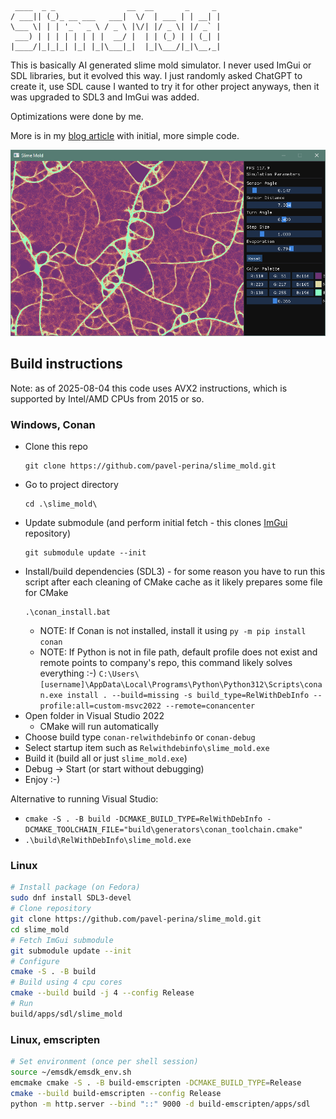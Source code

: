 ```
 ____  _ _                __  __       _     _ 
/ ___|| (_)_ __ ___   ___|  \/  | ___ | | __| |
\___ \| | | '_ ` _ \ / _ \ |\/| |/ _ \| |/ _` |
 ___) | | | | | | | |  __/ |  | | (_) | | (_| |
|____/|_|_|_| |_| |_|\___|_|  |_|\___/|_|\__,_|
```

This is basically AI generated slime mold simulator. I never used ImGui or SDL libraries, but it evolved this way.
I just randomly asked ChatGPT to create it, use SDL cause I wanted to try it for other project anyways, then it
was upgraded to SDL3 and ImGui was added.

Optimizations were done by me. 

More is in my [blog article](https://www.pavelp.cz/posts/eng-random-chatgpt-code/) with initial, more simple code.

![Screenshot](slime_mold.png)

## Build instructions 

Note: as of 2025-08-04 this code uses AVX2 instructions, which is supported by Intel/AMD CPUs from 2015 or so.

### Windows, Conan


* Clone this repo
  ```
  git clone https://github.com/pavel-perina/slime_mold.git
  ```
* Go to project directory
  ```
  cd .\slime_mold\
  ```
* Update submodule (and perform initial fetch - this clones [ImGui](https://github.com/ocornut/imgui) repository)
  ```
  git submodule update --init
  ```
* Install/build dependencies (SDL3) - for some reason you have to run this script after each cleaning of CMake cache as it likely prepares some file for CMake
  ```
  .\conan_install.bat
  ```
  * NOTE: If Conan is not installed, install it using `py -m pip install conan`
  * NOTE: If Python is not in file path, default profile does not exist and remote points to company's repo, this command likely solves everything :-) `C:\Users\[username]\AppData\Local\Programs\Python\Python312\Scripts\conan.exe install . --build=missing -s build_type=RelWithDebInfo --profile:all=custom-msvc2022 --remote=conancenter`
* Open folder in Visual Studio 2022
  * CMake will run automatically
* Choose build type `conan-relwithdebinfo` or `conan-debug`
* Select startup item such as `Relwithdebinfo\slime_mold.exe`
* Build it (build all or just `slime_mold.exe`)
* Debug -> Start (or start without debugging)
* Enjoy :-)

Alternative to running Visual Studio:
* `cmake -S . -B build -DCMAKE_BUILD_TYPE=RelWithDebInfo -DCMAKE_TOOLCHAIN_FILE="build\generators\conan_toolchain.cmake"`
* `.\build\RelWithDebInfo\slime_mold.exe`

### Linux

```sh
# Install package (on Fedora)
sudo dnf install SDL3-devel
# Clone repository
git clone https://github.com/pavel-perina/slime_mold.git
cd slime_mold
# Fetch ImGui submodule
git submodule update --init
# Configure
cmake -S . -B build
# Build using 4 cpu cores
cmake --build build -j 4 --config Release
# Run
build/apps/sdl/slime_mold
```

### Linux, emscripten

```sh
# Set environment (once per shell session)
source ~/emsdk/emsdk_env.sh
emcmake cmake -S . -B build-emscripten -DCMAKE_BUILD_TYPE=Release
cmake --build build-emscripten --config Release
python -m http.server --bind "::" 9000 -d build-emscripten/apps/sdl
```

